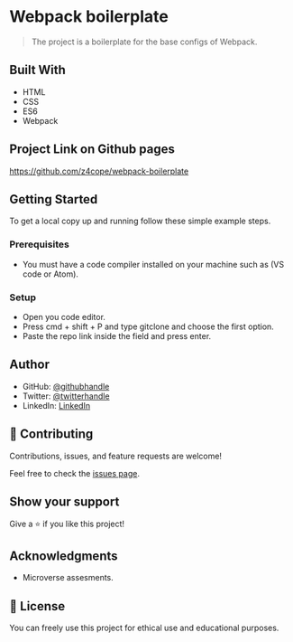 # Webpack boilerplate

> The project is a boilerplate for the base configs of Webpack.

## Built With

- HTML
- CSS
- ES6
- Webpack

## Project Link on Github pages

https://github.com/z4cope/webpack-boilerplate

## Getting Started

To get a local copy up and running follow these simple example steps.

### Prerequisites

- You must have a code compiler installed on your machine such as (VS code or Atom).

### Setup

- Open you code editor.
- Press cmd + shift + P and type gitclone and choose the first option.
- Paste the repo link inside the field and press enter.

## Author

- GitHub: [@githubhandle](https://github.com/z4cope)
- Twitter: [@twitterhandle](https://twitter.com/mokhaledev)
- LinkedIn: [LinkedIn](https://www.linkedin.com/in/mohamed-khaled-10138a1b7/)

## 🤝 Contributing

Contributions, issues, and feature requests are welcome!

Feel free to check the [issues page](https://github.com/z4cope/webpack-boilerplate/issues).

## Show your support

Give a ⭐️ if you like this project!

## Acknowledgments

- Microverse assesments.

## 📝 License

You can freely use this project for ethical use and educational purposes.
